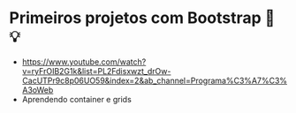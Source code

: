 # Primeiros projetos com Bootstrap :blue_book: :bulb:
 - https://www.youtube.com/watch?v=ryFrOIB2G1k&list=PL2Fdisxwzt_drOw-CacUTPr9c8p06UO59&index=2&ab_channel=Programa%C3%A7%C3%A3oWeb
 - Aprendendo container e grids
